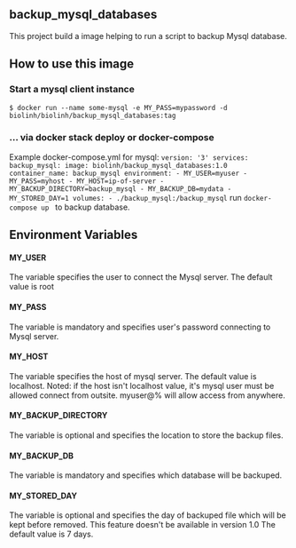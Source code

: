## backup_mysql_databases
This project build a image helping to run a script to backup Mysql database.


## How to use this image
### Start a mysql client instance
`$ docker run --name some-mysql -e MY_PASS=mypassword -d biolinh/biolinh/backup_mysql_databases:tag`

### ... via docker stack deploy or docker-compose
Example docker-compose.yml for mysql:
`
version: '3'
services:
  backup_mysql:
    image: biolinh/backup_mysql_databases:1.0
    container_name: backup_mysql
    environment:
    - MY_USER=myuser
    - MY_PASS=myhost
    - MY_HOST=ip-of-server
    - MY_BACKUP_DIRECTORY=backup_mysql
    - MY_BACKUP_DB=mydata
    - MY_STORED_DAY=1
    volumes:
    - ./backup_mysql:/backup_mysql
`
run `docker-compose up ` to backup database.

## Environment Variables
 
#### **MY_USER**
The variable specifies the user to connect the Mysql server. The đefault value is root

#### **MY_PASS**
The variable is mandatory and specifies user's password connecting to Mysql server.

#### **MY_HOST**
The variable specifies the host of mysql server. The default value is localhost.
Noted: if the host isn't localhost value, it's mysql user must be allowed connect from outsite. myuser@% will allow access from anywhere.

#### **MY_BACKUP_DIRECTORY**
The variable is optional and specifies the location to store the backup files.

#### **MY_BACKUP_DB**
The variable is mandatory and specifies which database will be backuped.

#### **MY_STORED_DAY**
The variable is optional and specifies the day of backuped file which will be kept before removed. This feature doesn't be available in version 1.0
The default value is 7 days.
